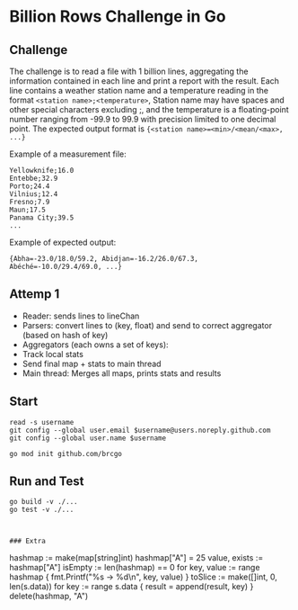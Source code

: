 # Billion Rows Challenge in Go

## Challenge
The challenge is to read a file with 1 billion lines, aggregating the information contained in each line and print a report with the result. Each line contains a weather station name and a temperature reading in the format `<station name>;<temperature>`, Station name may have spaces and other special characters excluding ;, and the temperature is a floating-point number ranging from -99.9 to 99.9 with precision limited to one decimal point. The expected output format is `{<station name>=<min>/<mean/<max>, ...}`  

Example of a measurement file:
```
Yellowknife;16.0
Entebbe;32.9
Porto;24.4
Vilnius;12.4
Fresno;7.9
Maun;17.5
Panama City;39.5
...
```

Example of expected output:
```
{Abha=-23.0/18.0/59.2, Abidjan=-16.2/26.0/67.3, Abéché=-10.0/29.4/69.0, ...}
```

## Attemp 1  
* Reader: sends lines to lineChan
* Parsers: convert lines to (key, float) and send to correct aggregator (based on hash of key)
* Aggregators (each owns a set of keys):
 * Track local stats
 * Send final map + stats to main thread
* Main thread: Merges all maps, prints stats and results



## Start
```
read -s username
git config --global user.email $username@users.noreply.github.com
git config --global user.name $username

go mod init github.com/brcgo
```

## Run and Test
```
go build -v ./...
go test -v ./...
```


```


### Extra

```
hashmap := make(map[string]int)
hashmap["A"] = 25
value, exists := hashmap["A"]
isEmpty := len(hashmap) == 0
for key, value := range hashmap {
        fmt.Printf("%s -> %d\n", key, value)
}
toSlice := make([]int, 0, len(s.data))
    for key := range s.data {
        result = append(result, key)
}
delete(hashmap, "A")
```
